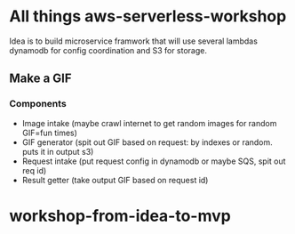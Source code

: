 # All things aws-serverless-workshop

Idea is to build microservice framwork that will use several lambdas dynamodb for config coordination and S3 for storage.

## Make a GIF

### Components
- Image intake (maybe crawl internet to get random images for random GIF=fun times)
- GIF generator (spit out GIF based on request: by indexes or random. puts it in output s3)
- Request intake (put request config in dynamodb or maybe SQS, spit out req id)
- Result getter (take output GIF based on request id)

# workshop-from-idea-to-mvp
